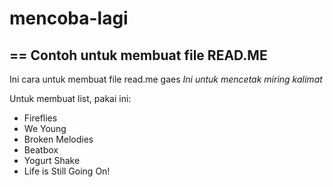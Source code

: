 # mencoba-lagi
==
Contoh untuk membuat file READ.ME
--
Ini cara untuk membuat file read.me gaes
*Ini untuk mencetak miring kalimat*

Untuk membuat list, pakai ini:
- Fireflies
- We Young
- Broken Melodies
- Beatbox
- Yogurt Shake
- Life is Still Going On!
